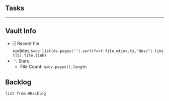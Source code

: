## Tasks

---
## [](https://github.com/TfTHacker/DashboardPlusPlus/blob/master/Dashboard%2B%2B.md#vault-info)Vault Info
- 🗄️ Recent file updates `$=dv.list(dv.pages('').sort(f=>f.file.mtime.ts,"desc").limit(5).file.link)`
- 〽️ Stats
    - File Count: `$=dv.pages().length`

## Backlog
```dataview
list from #Backlog 
```